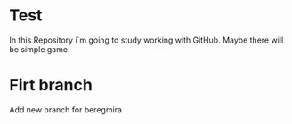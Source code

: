 # Test
In this Repository i`m going to study working with GitHub. Maybe there will be simple game.

# Firt branch

Add new branch for beregmira